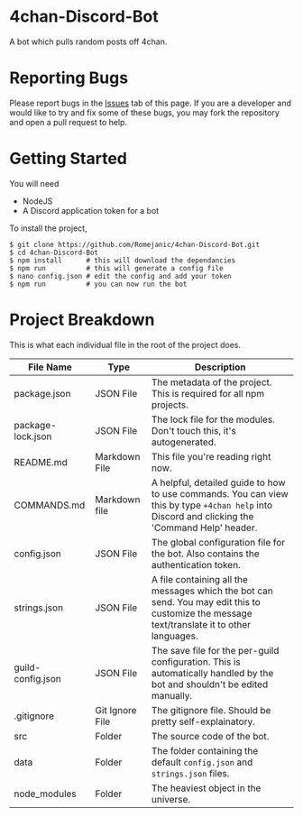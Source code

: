 # 4chan-Discord-Bot
A bot which pulls random posts off 4chan.

# Reporting Bugs
Please report bugs in the [Issues](https://github.com/Romejanic/4chan-Discord-Bot/issues) tab of this page. If you are a developer and would like to try and fix some of these bugs, you may fork the repository and open a pull request to help.

# Getting Started
You will need
- NodeJS
- A Discord application token for a bot

To install the project,
```shell
$ git clone https://github.com/Romejanic/4chan-Discord-Bot.git
$ cd 4chan-Discord-Bot
$ npm install      # this will download the dependancies
$ npm run          # this will generate a config file
$ nano config.json # edit the config and add your token
$ npm run          # you can now run the bot
```

# Project Breakdown
This is what each individual file in the root of the project does.

| File Name | Type | Description |
|-----------|------|-------------|
|package.json|JSON File|The metadata of the project. This is required for all npm projects.|
|package-lock.json|JSON File|The lock file for the modules. Don't touch this, it's autogenerated.|
|README.md|Markdown File|This file you're reading right now.|
|COMMANDS.md|Markdown file|A helpful, detailed guide to how to use commands. You can view this by type `+4chan help` into Discord and clicking the 'Command Help' header.|
|config.json|JSON File|The global configuration file for the bot. Also contains the authentication token.|
|strings.json|JSON File|A file containing all the messages which the bot can send. You may edit this to customize the message text/translate it to other languages.|
|guild-config.json|JSON File|The save file for the per-guild configuration. This is automatically handled by the bot and shouldn't be edited manually.|
|.gitignore|Git Ignore File|The gitignore file. Should be pretty self-explainatory.|
|src|Folder|The source code of the bot.|
|data|Folder|The folder containing the default `config.json` and `strings.json` files.|
|node_modules|Folder|The heaviest object in the universe.|